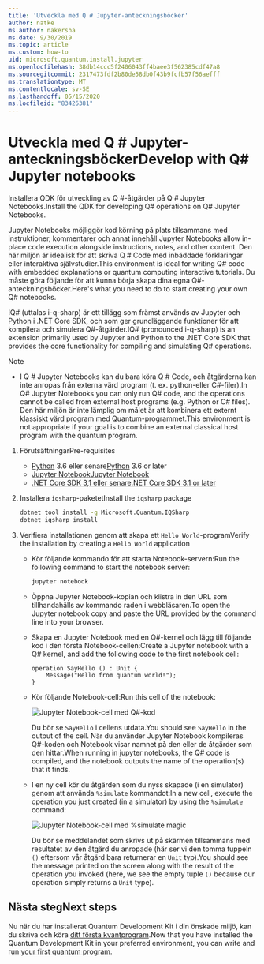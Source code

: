 ```yaml
---
title: 'Utveckla med Q # Jupyter-anteckningsböcker'
author: natke
ms.author: nakersha
ms.date: 9/30/2019
ms.topic: article
ms.custom: how-to
uid: microsoft.quantum.install.jupyter
ms.openlocfilehash: 38db14ccc5f2406043ff4baee3f562385cdf47a8
ms.sourcegitcommit: 2317473fdf2b80de58db0f43b9fcfb57f56aefff
ms.translationtype: MT
ms.contentlocale: sv-SE
ms.lasthandoff: 05/15/2020
ms.locfileid: "83426381"
---
```

# <a name="develop-with-q-jupyter-notebooks"></a><span data-ttu-id="f93b0-102">Utveckla med Q # Jupyter-anteckningsböcker</span><span class="sxs-lookup"><span data-stu-id="f93b0-102">Develop with Q# Jupyter notebooks</span></span>

<span data-ttu-id="f93b0-103">Installera QDK för utveckling av Q #-åtgärder på Q # Jupyter Notebooks.</span><span class="sxs-lookup"><span data-stu-id="f93b0-103">Install the QDK for developing Q# operations on Q# Jupyter Notebooks.</span></span>

<span data-ttu-id="f93b0-104">Jupyter Notebooks möjliggör kod körning på plats tillsammans med instruktioner, kommentarer och annat innehåll.</span><span class="sxs-lookup"><span data-stu-id="f93b0-104">Jupyter Notebooks allow in-place code execution alongside instructions, notes, and other content.</span></span> <span data-ttu-id="f93b0-105">Den här miljön är idealisk för att skriva Q # Code med inbäddade förklaringar eller interaktiva självstudier.</span><span class="sxs-lookup"><span data-stu-id="f93b0-105">This environment is ideal for writing Q# code with embedded explanations or quantum computing interactive tutorials.</span></span> <span data-ttu-id="f93b0-106">Du måste göra följande för att kunna börja skapa dina egna Q#-anteckningsböcker.</span><span class="sxs-lookup"><span data-stu-id="f93b0-106">Here's what you need to do to start creating your own Q# notebooks.</span></span>

<span data-ttu-id="f93b0-107">IQ# (uttalas i-q-sharp) är ett tillägg som främst används av Jupyter och Python i .NET Core SDK, och som ger grundläggande funktioner för att kompilera och simulera Q#-åtgärder.</span><span class="sxs-lookup"><span data-stu-id="f93b0-107">IQ# (pronounced i-q-sharp) is an extension primarily used by Jupyter and Python to the .NET Core SDK that provides the core functionality for compiling and simulating Q# operations.</span></span>

> [!NOTE]
> * <span data-ttu-id="f93b0-108">I Q # Jupyter Notebooks kan du bara köra Q # Code, och åtgärderna kan inte anropas från externa värd program (t. ex. python-eller C#-filer).</span><span class="sxs-lookup"><span data-stu-id="f93b0-108">In Q# Jupyter Notebooks you can only run Q# code, and the operations cannot be called from external host programs (e.g. Python or C# files).</span></span> <span data-ttu-id="f93b0-109">Den här miljön är inte lämplig om målet är att kombinera ett externt klassiskt värd program med Quantum-programmet.</span><span class="sxs-lookup"><span data-stu-id="f93b0-109">This environment is not appropriate if your goal is to combine an external classical host program with the quantum program.</span></span>

1. <span data-ttu-id="f93b0-110">Förutsättningar</span><span class="sxs-lookup"><span data-stu-id="f93b0-110">Pre-requisites</span></span>

    - <span data-ttu-id="f93b0-111">[Python](https://www.python.org/downloads/) 3.6 eller senare</span><span class="sxs-lookup"><span data-stu-id="f93b0-111">[Python](https://www.python.org/downloads/) 3.6 or later</span></span>
    - [<span data-ttu-id="f93b0-112">Jupyter Notebook</span><span class="sxs-lookup"><span data-stu-id="f93b0-112">Jupyter Notebook</span></span>](https://jupyter.readthedocs.io/en/latest/install.html)
    - [<span data-ttu-id="f93b0-113">.NET Core SDK 3,1 eller senare</span><span class="sxs-lookup"><span data-stu-id="f93b0-113">.NET Core SDK 3.1 or later</span></span>](https://www.microsoft.com/net/download)

1. <span data-ttu-id="f93b0-114">Installera `iqsharp`-paketet</span><span class="sxs-lookup"><span data-stu-id="f93b0-114">Install the `iqsharp` package</span></span>

    ```bash
    dotnet tool install -g Microsoft.Quantum.IQSharp
    dotnet iqsharp install
    ```

1. <span data-ttu-id="f93b0-115">Verifiera installationen genom att skapa ett `Hello World`-program</span><span class="sxs-lookup"><span data-stu-id="f93b0-115">Verify the installation by creating a `Hello World` application</span></span>

    - <span data-ttu-id="f93b0-116">Kör följande kommando för att starta Notebook-servern:</span><span class="sxs-lookup"><span data-stu-id="f93b0-116">Run the following command to start the notebook server:</span></span>

        ```bash
        jupyter notebook
        ```

    - <span data-ttu-id="f93b0-117">Öppna Jupyter Notebook-kopian och klistra in den URL som tillhandahålls av kommando raden i webbläsaren.</span><span class="sxs-lookup"><span data-stu-id="f93b0-117">To open the Jupyter notebook copy and paste the URL provided by the command line into your browser.</span></span>

    - <span data-ttu-id="f93b0-118">Skapa en Jupyter Notebook med en Q#-kernel och lägg till följande kod i den första Notebook-cellen:</span><span class="sxs-lookup"><span data-stu-id="f93b0-118">Create a Jupyter notebook with a Q# kernel, and add the following code to the first notebook cell:</span></span>

        ```qsharp
        operation SayHello () : Unit {
            Message("Hello from quantum world!");
        }
        ```

    - <span data-ttu-id="f93b0-119">Kör följande Notebook-cell:</span><span class="sxs-lookup"><span data-stu-id="f93b0-119">Run this cell of the notebook:</span></span>

        ![Jupyter Notebook-cell med Q#-kod](~/media/install-guide-jupyter.png)

        <span data-ttu-id="f93b0-121">Du bör se `SayHello` i cellens utdata.</span><span class="sxs-lookup"><span data-stu-id="f93b0-121">You should see `SayHello` in the output of the cell.</span></span> <span data-ttu-id="f93b0-122">När du använder Jupyter Notebook kompileras Q#-koden och Notebook visar namnet på den eller de åtgärder som den hittar.</span><span class="sxs-lookup"><span data-stu-id="f93b0-122">When running in jupyter notebooks, the Q# code is compiled, and the notebook outputs the name of the operation(s) that it finds.</span></span>


    - <span data-ttu-id="f93b0-123">I en ny cell kör du åtgärden som du nyss skapade (i en simulator) genom att använda `%simulate` kommandot:</span><span class="sxs-lookup"><span data-stu-id="f93b0-123">In a new cell, execute the operation you just created (in a simulator) by using the `%simulate` command:</span></span>

        ![Jupyter Notebook-cell med %simulate magic](~/media/install-guide-jupyter-simulate.png)

        <span data-ttu-id="f93b0-125">Du bör se meddelandet som skrivs ut på skärmen tillsammans med resultatet av den åtgärd du anropade (här ser vi den tomma tuppeln `()` eftersom vår åtgärd bara returnerar en `Unit` typ).</span><span class="sxs-lookup"><span data-stu-id="f93b0-125">You should see the message printed on the screen along with the result of the operation you invoked (here, we see the empty tuple `()` because our operation simply returns a `Unit` type).</span></span>

## <a name="next-steps"></a><span data-ttu-id="f93b0-126">Nästa steg</span><span class="sxs-lookup"><span data-stu-id="f93b0-126">Next steps</span></span>

<span data-ttu-id="f93b0-127">Nu när du har installerat Quantum Development Kit i din önskade miljö, kan du skriva och köra [ditt första kvantprogram](xref:microsoft.quantum.quickstarts.qrng).</span><span class="sxs-lookup"><span data-stu-id="f93b0-127">Now that you have installed the Quantum Development Kit in your preferred environment, you can write and run [your first quantum program](xref:microsoft.quantum.quickstarts.qrng).</span></span>
